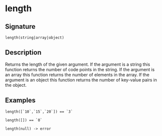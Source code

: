 # length

## Signature

`length(string|array|object)`

## Description

Returns the length of the given argument. If the argument is a string this function returns the number of code points in the string. If the argument is an array this function returns the number of elements in the array. If the argument is an object this function returns the number of key-value pairs in the object.

## Examples

```
length([`10`,`15`,`20`]) == `3`
```

```
length([]) == `0`
```

```
length(null) -> error
```
